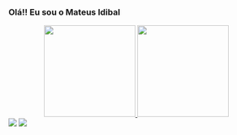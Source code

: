 ### Olá!! Eu sou o Mateus Idibal

<div align="center">
  <a href="https://github.com/idibal">
  <img height="180em" src="https://github-readme-stats.vercel.app/api?username=idibal&show_icons=true&theme=dark&include_all_commits=true&count_private=true"/>
  <img height="180em" src="https://github-readme-stats.vercel.app/api/top-langs/?username=idibal&layout=compact&langs_count=7&theme=dark"/>
</div>

<div>
  <a href = "mailto:mefteus@gmail.com"><img src="https://img.shields.io/badge/-Gmail-%23333?style=for-the-badge&logo=gmail&logoColor=white" target="_blank"></a>
  <a href="https://www.linkedin.com/in/mateus-idibal-7a3633243/" target="_blank"><img src="https://img.shields.io/badge/-LinkedIn-%230077B5?style=for-the-badge&logo=linkedin&logoColor=white" target="_blank"></a> 
</div>
